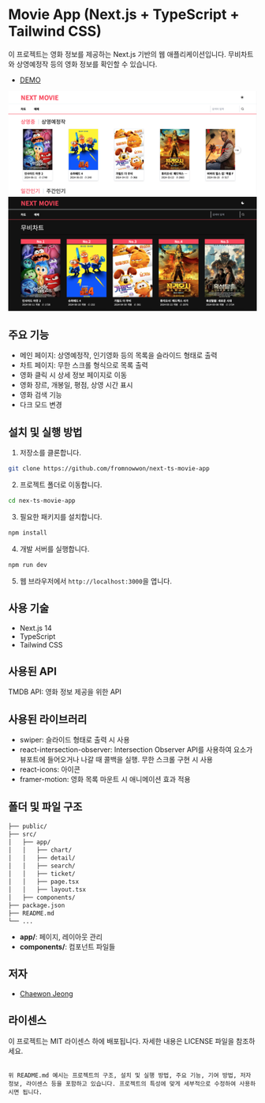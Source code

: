 # Movie App (Next.js + TypeScript + Tailwind CSS)

이 프로젝트는 영화 정보를 제공하는 Next.js 기반의 웹 애플리케이션입니다. 무비차트와 상영예정작 등의 영화 정보를 확인할 수 있습니다.

- [DEMO](https://next-ts-movie-app.vercel.app/)

![DEMO PAGE](./public/sample1.png)
![DEMO PAGE](./public/sample2.png)

## 주요 기능

- 메인 페이지: 상영예정작, 인기영화 등의 목록을 슬라이드 형태로 출력
- 차트 페이지: 무한 스크롤 형식으로 목록 출력
- 영화 클릭 시 상세 정보 페이지로 이동
- 영화 장르, 개봉일, 평점, 상영 시간 표시
- 영화 검색 기능
- 다크 모드 변경

## 설치 및 실행 방법

1. 저장소를 클론합니다.

```bash
git clone https://github.com/fromnowwon/next-ts-movie-app
```

2. 프로젝트 폴더로 이동합니다.

```bash
cd nex-ts-movie-app
```

3. 필요한 패키지를 설치합니다.

```bash
npm install
```

4. 개발 서버를 실행합니다.

```bash
npm run dev
```

5. 웹 브라우저에서 `http://localhost:3000`을 엽니다.

## 사용 기술

- Next.js 14
- TypeScript
- Tailwind CSS

## 사용된 API

TMDB API: 영화 정보 제공을 위한 API

## 사용된 라이브러리

- swiper: 슬라이드 형태로 출력 시 사용
- react-intersection-observer: Intersection Observer API를 사용하여 요소가 뷰포트에 들어오거나 나갈 때 콜백을 실행. 무한 스크롤 구현 시 사용
- react-icons: 아이콘
- framer-motion: 영화 목록 마운트 시 애니메이션 효과 적용

## 폴더 및 파일 구조

```plaintext
├── public/
├── src/
│   ├── app/
│   │   ├── chart/
│   │   ├── detail/
│   │   ├── search/
│   │   ├── ticket/
│   │   ├── page.tsx
│   │   ├── layout.tsx
│   ├── components/
├── package.json
├── README.md
└── ...
```

- **app/**: 페이지, 레이아웃 관리
- **components/**: 컴포넌트 파일들

## 저자

- [Chaewon Jeong](https://github.com/fromnowwon)

## 라이센스

이 프로젝트는 MIT 라이센스 하에 배포됩니다. 자세한 내용은 LICENSE 파일을 참조하세요.

```

위 README.md 예시는 프로젝트의 구조, 설치 및 실행 방법, 주요 기능, 기여 방법, 저자 정보, 라이센스 등을 포함하고 있습니다. 프로젝트의 특성에 맞게 세부적으로 수정하여 사용하시면 됩니다.
```
